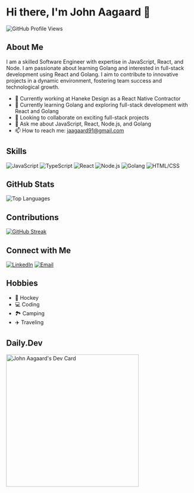 # Hi there, I'm John Aagaard 👋

![GitHub Profile Views](https://komarev.com/ghpvc/?username=jaagaard01&color=brightgreen)

## About Me

I am a skilled Software Engineer with expertise in JavaScript, React, and Node. I am passionate about learning Golang and interested in full-stack development using React and Golang. I aim to contribute to innovative projects in a dynamic environment, fostering team success and technological growth.

- 🏢 Currently working at Haneke Design as a React Native Contractor
- 🌱 Currently learning Golang and exploring full-stack development with React and Golang
- 👯 Looking to collaborate on exciting full-stack projects
- 💬 Ask me about JavaScript, React, Node.js, and Golang
- 📫 How to reach me: [jaagaard91@gmail.com](mailto:jaagaard91@gmail.com)

## Skills

![JavaScript](https://img.shields.io/badge/-JavaScript-F7DF1E?logo=javascript&logoColor=black&style=flat)
![TypeScript](https://img.shields.io/badge/-TypeScript-007ACC?logo=typescript&logoColor=white&style=flat)
![React](https://img.shields.io/badge/-React-61DAFB?logo=react&logoColor=black&style=flat)
![Node.js](https://img.shields.io/badge/-Node.js-339933?logo=node.js&logoColor=white&style=flat)
![Golang](https://img.shields.io/badge/-Golang-00ADD8?logo=go&logoColor=white&style=flat)
![HTML/CSS](https://img.shields.io/badge/-HTML/CSS-E34F26?logo=html5&logoColor=white&style=flat)

## GitHub Stats

![Top Languages](https://github-readme-stats.vercel.app/api/top-langs/?username=jaagaard01&layout=compact&hide_border=true)

## Contributions

[![GitHub Streak](https://streak-stats.demolab.com?user=jaagaard01&theme=prussian)](https://git.io/streak-stats)

## Connect with Me

[![LinkedIn](https://img.shields.io/badge/-LinkedIn-0077B5?logo=linkedin&logoColor=white&style=flat)](https://www.linkedin.com/in/john-aagaard)
[![Email](https://img.shields.io/badge/-Email-D14836?logo=gmail&logoColor=white&style=flat)](mailto:jaagaard91@gmail.com)


## Hobbies

- 🥅 Hockey
- 💻 Coding
- 🏞️ Camping
- ✈️ Traveling


## Daily.Dev
<a href="https://app.daily.dev/jaagaard"><img src="https://api.daily.dev/devcards/v2/tF8KjOwbyFy5BKyoPgouk.png?r=g7g" width="356" alt="John Aagaard's Dev Card"/></a>
